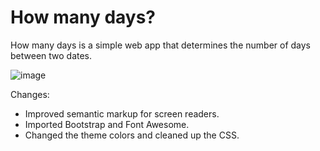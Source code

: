 # How many days?

How many days is a simple web app that determines the number of days between two dates.

![image](file:///home/eve/Pictures/Screenshots/how-many-days-screenshot.png)

Changes:

- Improved semantic markup for screen readers.
- Imported Bootstrap and Font Awesome.
- Changed the theme colors and cleaned up the CSS.
